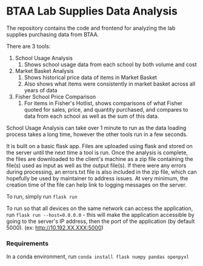 # BTAA Lab Supplies Data Analysis

The repository contains the code and frontend for analyzing the lab supplies purchasing data from BTAA. 

There are 3 tools:

1. School Usage Analysis
   1. Shows school usage data from each school by both volume and cost
2. Market Basket Analysis
   1. Shows historical price data of items in Market Basket
   2. Also shows what items were consistently in market basket across all years of data
3. Fisher School Price Comparison
   1. For items in Fisher's Hotlist, shows comparisons of what Fisher quoted for sales, price, and quantity purchased, and compares to data from each school as well as the sum of this data.

School Usage Analysis can take over 1 minute to run as the data loading process takes a long time, however the other tools run in a few seconds.

It is built on a basic flask app. Files are uploaded using flask and stored on the server until the next time a tool is run. Once the analysis is complete, the files are downloaded to the client's machine as a zip file containing the file(s) used as input as well as the output file(s). If there were any errors during processing, an errors.txt file is also included in the zip file, which can hopefully be used by maintainer to address issues. At very minimum, the creation time of the file can help link to logging messages on the server.

To run, simply run `flask run`

To run so that all devices on the same network can access the application, run `flask run --host=0.0.0.0` - this will make the application accessible by going to the server's IP address, then the port of the application (by default 5000). (ex: http://10.192.XX.XXX:5000)

### Requirements

In a conda environment, run `conda install flask numpy pandas openpyxl`
